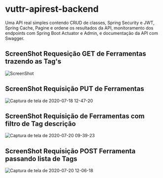 # vuttr-apirest-backend
Uma API real simples contendo  CRUD de classes, Spring Security e JWT, Spring Cache, Pagine e ordene os resultados da API, monitoramento dos endpoints com Spring Boot Actuator e Admin, e documentação da API com Swagger.

<h2>ScreenShot Requesição GET de Ferramentas trazendo as Tag's</h2>

![ScreenShot](https://user-images.githubusercontent.com/33515329/87855917-da198300-c8f1-11ea-9188-40ac2a6e4d3a.png)


<h2>ScreenShot Requisição PUT de Ferramentas</h2>

![Captura de tela de 2020-07-18 12-47-20](https://user-images.githubusercontent.com/33515329/87856327-dfc49800-c8f4-11ea-9a50-930d6443f7fb.png)

<h2>ScreenShot Requisição de Ferramentas com filtro de Tag descrição</h2>

![Captura de tela de 2020-07-20 09-39-23](https://user-images.githubusercontent.com/33515329/87938439-fb52ae80-ca6c-11ea-83a8-1e1519309221.png)

<h2>ScreenShot Requisição POST Ferramenta passando lista de Tags</h2>

![Captura de tela de 2020-07-20 12-06-18](https://user-images.githubusercontent.com/33515329/87953698-c1d86e00-ca81-11ea-949c-e29aa96d04a2.png)
